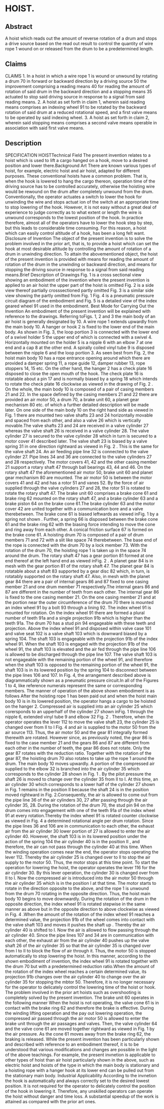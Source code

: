 # HOIST.

## Abstract
A hoist which reads out the amount of reverse rotation of a drum and stops a drive source based on the read out result to control the quantity of wire rope 1 wound on or released from the drum to be a predetermined length.

## Claims
CLAIMS 1. In a hoist in which a wire rope 1 is wound or unwound by rotating a drum 70 in forward or backward direction by a driving source 50 the improvement comprising a reading means 40 for reading the amount of rotation of said drum in the backward direction and a stopping means 35 actuated to stop said driving source in response to a signal from said reading means. 2. A hoist as set forth in claim 1, wherein said reading means comprises an indexing wheel 91 to be rotated by the backward rotation of said drum at a reduced rotational speed, and a first valve means to be operated by said indexing wheel. 3. A hoist as set forth in claim 2, wherein said stopping means comprises a second valve means operable in association with said first valve means.

## Description
SPECIFICATION HOISTTechnical Field The present invention relates to a hoist which is used to lift a cargo hanged on a hook, move to a desired position and lower there.Background Art There are known various types of hoist, for example, electric hoist and air hoist, adapted for different purposes. These conventional hoists have a common problem. That is, when the hook is lowered to hang the cargo thereon, operation time of the driving source has to be controlled accurately, otherwise the hoisting wire would be rewound on the drum after completely unwound from the drum. Conventionally, the operator actuates a switch to lower the hook for unwinding the wire and stops actuat ion of the switch at an appropriate time to stop lowering of the hook. However, it is not easy without a great deal of experience to judge correctly as to what extent or length the wire is unwound corresponds to the lowest position of the hook. In practice therefore, almost all of the operators have to lower the hook step by step, but this leads to considerable time consuming. For this reason, a hoist which can easily control altitude of a hook, has been a long felt want. Disclosure of Invention The object of the present invention is to solve the problem involved in the prior art, that is, to provide a hoist which can set the hook at most desirable altitude by controlling the amount of rotation of a drum in unwinding direction. To attain the abovementioned object, the hoist of the present invention is provided with means for reading the amount of rotation of the drum in the unwinding or backward direction, and means for stopping the driving source in response to a signal from said reading means.Brief Description of Drawings Fig. 1 is a cross sectional view showing an embodiment of the invention where the present invention is applied to an air hoist the upper part of the hoist is omitted Fig. 2 is a side view thereof partially crosssectioned partly omitted Fig. 3 is a similar side view showing the partly omitted from Fig. 1 Fig. 4 is a pneumatic pressure circuit diagram of the embodiment and Fig. 5 is a detailed view of the index geared wheel 91 used in the embodiment. Best Mode for Carrying Out the Invention An embodiment of the present invention will be explained with reference to the drawings. Referring toFigs. 1, 2 and 3 the main body of an air hoist is generally designated by 10. A wire rope 1 extends upwardly from the main body 10. A hanger or hook 2 is fixed to the lower end of the main body. As shown in Fig. 3, the loop portion 3 is connected with the lower end of a swivel holder 5 the upper end of which is connected with a swivel 4. Horizontally mounted on the holder 5 is a nipple 6 with an elbow 7 at one end and a cap 8 at the other end. A spirally coiled vinyl tube 9 is disposed between the nipple 6 and the loop portion 3. As seen best from Fig. 2, the hoist main body 10 has a rope entrance opening around which there are provided a damper spring 11, a rope guide 12, damper rubber 13, rope stoppers 14, 15 etc. On the other hand, the hanger 2 has a check plate 16 disposed to close the open mouth of the hook. The check plate 16 is rotatable about a pin 17 and is normally biased by a spring 18 which intends to rotate the check plate 16 clockwise as viewed in the drawing of Fig. 2 . On the whole, the main body 10 is composed of a pair of casing members 21 and 22. In the space defined by the casing members 21 and 22 there are provided an air motor 50, a drum 70, a brake unit 60, a planet gear mechanism 80 etc. of which a further detailed description will be made later. On one side of the main body 10 on the right hand side as viewed in Fig. 1 there are mounted two valve shafts 23 and 24 horizontally movable and spaced from each other, and also a valve 26 which is vertically movable.The valve shafts 23 and 24 are received in a valve cylinder 27 whereas the valve shaft 26 is received in a valve cylinder 28. The valve cylinder 27 is secured to the valve cylinder 28 which in turn is secured to a motor cover 41 described later. The valve shaft 23 is biased by a valve spring 31 in one direction rightward as viewed in Fig. 2 . This is the same for the valve shaft 24. An air feeding pipe line 32 is connected to the valve cylinder 27. Pipe lines 34 and 36 are connected to the valve cylinders 27 and 28 respectively. The motor covers 41, 42 and the other casing member 21 support a rotary shaft 47 through ball bearings 43, 44 and 46. On the rotary shaft 47 the aforementioned air motor 50, brake unit 60 and planet gear mechanism 80 are mounted. The air motor 50 is between the motor covers 41 and 42 and has a rotor 51 and vanes 52. By the force of air supplied through the valve cylinders 27 and 28, the rotor 51 is rotated to rotate the rotary shaft 47. The brake unit 60 comprises a brake cone 61 and brake ring 62 mounted on the rotary shaft 47, and a brake cylinder 63 and a brake piston 64 on the brake cone 61.The brake cylinder 63 and the motor cover 42 are united together with a communication bore and a valve therebetween. The brake cone 61 is biased leftwards as viewed inFig. 1 by a spring not shown . Further, a spring 66 is disposed between the brake cone 61 and the brake ring 62 with the biasing force intending to move the cone and ring away from each other. A conical friction surface 67 is formed on the brake cone 61. A hoisting drum 70 is composed of a pair of drum members 71 and 72 with a slit like space 74 therebetween. The base end of the rope is connected with the drum 70 by a lock member 73. With the rotation of the drum 70, the hoisting rope 1 is taken up in the space 74 around the drum. The rotary shaft 47 has a gear portion 81 formed at one end thereof at the left hand end as viewed inFig. 2 . A planet gear 84 is in mesh with the gear portion 81 of the rotary shaft 47. The planet gear 84 is rotatable about a shaft 83 supported by a gear disc 82 which, in turn, is rotatably supported on the rotary shaft 47. Also, in mesh with the planet gear 84 there are a pair of internal gears 86 and 87 fixed to one casing member 21 and one drum member 71 respectively.The internal gears 86 and 87 are different in the number of teeth from each other. The internal gear 86 is fixed to the one casing member 21. On the one casing member 21 and at the portion near the outer circumference of the drum 70 there is mounted an index wheel 91 by a bolt 93 through a lining 92. The index wheel 91 is mounted for rotation. On the index wheel 91 there are formed a plural number of teeth 91a and a single projection 91b which is higher than the teeth 91a. The drum 70 has a stud pin 94 engageable with these teeth and projection. Above the index wheel 91 and disposed within valve case 101 and valve seat 102 is a valve shaft 103 which is downward biased by a spring 104. The shaft 103 is engageable with the projection 91b of the index wheel 91. When the shaft 103 is engaged with the projection 91b of the wheel 91, the shaft 103 is elevated and the air fed through the pipe line 106 is allowed to be discharged through the pipe line 107. The valve shaft 103 is not engageable with the remaining portion of the wheel 91, and therefore when the shaft 103 is opposed to the remaining portion of the wheel 91, the shaft 103 is in its lowered position by the spring 104 to disconnect between the pipe lines 106 and 107. In Fig. 4, the arrangement described above is diagrammatically shown as a pneumatic pressure circuit.In all of the Figures 1 to 4, like reference numerals represent the same or corresponding members. The manner of operation of the above shown embodiment is as follows After the hoisting rope 1 has been paid out and when the hoist main body 10 is in its lowered position, the operator hangs a cargo to be hoisted on the hanger 2. Compressed air is supplied into an air cylinder 25 which corersponds to an upperhalf of the cylinder 27 shown inFig. 1 through the nipple 6, extended vinyl tube 9 and elbow 32 Fig. 2 . Therefore, when the operator operates the lever 112 to move the valve shaft 23, the cylinder 25 is changed over from II to I Fig. 4 and air is supplied to the motor 50 from the air source 113. Thus, the air motor 50 and the gear 81 integrally formed therewith are rotated. However since, as previously noted, the gear 86 is fixed to the case member 21 and the gears 86 and 87 are different from each other in the number of teeth, the gear 86 does not rotate. Only the gear 87 rotates with the reduction ratio. Together with the rotation of the gear 87, the hoisting drum 70 also rotates to take up the rope 1 around the drum. The main body 10 moves upwardly. A portion of the compressed air supplied to the elbow 32 is branched into the air cylinder 35 which corresponds to the cylinder 28 shown in Fig. 1 . By the pilot pressure the shaft 26 is moved to change over the cylinder 35 from II to I. At this time, an air cylinder 30 which corresponds to a lower half of the cylinder 27 shown in Fig. 1 remains in the position II because the shaft 24 is in the position moved rightward in Fig. 2.Consequently, the air is allowed to come out from the pipe line 36 of the air cylinders 30, 27 after passing through the air cylinder 35, 28. During the rotation of the drum 70, the stud pin 94 on the drum comes into engagement with one of the teeth 91a of the index wheel 91 at every rotation.Thereby the index wheel 91 is rotated counter clockwise as viewed in Fig. 4 a determined rotational angle per drum rotation. Since the pipe lines 36 and 106 are in communication to each other, the exhaust air from the air cylinder 30 lower portion of 27 is allowed to enter the air cylinder 40. However, the shaft 103 is in its lowered position under the action of the spring 104 the air cylinder 40 is in the position II , and therefore, the air can not pass through the cylinder 40 at this time. When the winding operation comes near the end, the operator stops operating the lever 112. Thereby the air cylinder 25 is changed over to II to stop the air supply to the motor 50. Thus, the motor stops at this time point. To start the operation for lowering the hoist, the operator operates the lever 116 for the air cylinder 30. By this lever operation, the cylinder 30 is changed over from II to I. Now the compressed air is introduced into the air motor 50 through the air cylinder 35 which is in the position I at that time. The motor starts to rotate in the direction opposite to the above, and the rope 1 is unwound from the drum 70 rotating in the opposite direction. Thus, the hoist main body 10 begins to move downwardly. During the rotation of the drum in the opposite direction, the index wheel 91 is rotated stepwise in the same manner as above but in the opposite direction to above clockwise as viewed in Fig. 4 .When the amount of the rotation of the index wheel 91 reaches a determined value, the projection 91b of the wheel comes into contact with the valve shaft 103 and moves it pushes the shaft up . Thereby the air cylinder 40 is shifted to I. Now the air is allowed to flow passing through the air cylinder 40. Since the pipe lines 107 and 34 are in communication with each other, the exhaust air from the air cylinder 40 pushes up the valve shaft 26 of the air cylinder 35 so that the air cylinder 35 is changed over from I to II to block the flow of air through it. Thus, the motor 50 is stopped automatically to stop lowering the hoist. In this manner, according to the shown embodiment of invention, the index wheel 91 is rotated together with the drum 70 but with a predetermined reduction ratio.When the amount of the rotation of the index wheel reaches a certain determined value, its projection 91b changes over the air cylinder 40 to change over the air cylinder 35 for stopping the mbtor 50. Therefore, it is no longer necessary for the operator to delicately control the lowering time of the hoist or hook. The problem involved in the prior art hoists such as overshooting is completely solved by the present invention. The brake unit 60 operates in the following manner When the hoist is not operating, the valve cone 61 is in contact with the brake ring 62 and therefore the brake is effective. During the winding lifting operation and the pay out lowering operation, the compressed air passed through the air motor 50 is allowed to enter the brake unit through the air passages and valves. Then, the valve cylinder 64 and the valve cone 61 are moved together rightward as viewed in Fig. 1 by the air pressure. As the cone 61 moves away from the brake ring 62, the braking is released. While the present invention has been particularly shown and described with reference to an embodiment thereof, it is to be understood that various modifications and changes are possible in the light of the above teachings. For example, the present invnetion is applicable to other types of hoist than air hoist particularly shown in the above, such as electric hoist and hoists of the type in which the main body is stationary and a hoisting rope with a hanger hook at its lower end can be pulled out from the stationary main body. Industrial Applicability According to the invnetion the hook is automatically and always correctly set to the desired lowest position. It is not required for the operator to delicately control the position of the hook in lowering it. Therefore, any unskilled operators can operate the hoist without danger and time loss. A substantial speedup of the work is attained as compared with the prior art ones.
